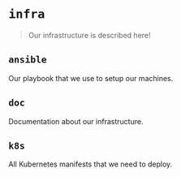 `infra`
=======

> Our infrastructure is described here!

## `ansible`

Our playbook that we use to setup our machines.

## `doc`

Documentation about our infrastructure.

## `k8s`

All Kubernetes manifests that we need to deploy.
